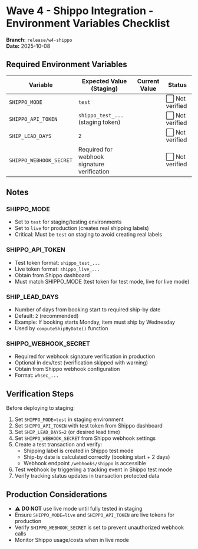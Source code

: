 # Wave 4 - Shippo Integration - Environment Variables Checklist

**Branch:** `release/w4-shippo`  
**Date:** 2025-10-08

## Required Environment Variables

| Variable | Expected Value (Staging) | Current Value | Status |
|----------|--------------------------|---------------|---------|
| `SHIPPO_MODE` | `test` | | ⬜ Not verified |
| `SHIPPO_API_TOKEN` | `shippo_test_...` (staging token) | | ⬜ Not verified |
| `SHIP_LEAD_DAYS` | `2` | | ⬜ Not verified |
| `SHIPPO_WEBHOOK_SECRET` | Required for webhook signature verification | | ⬜ Not verified |

## Notes

### SHIPPO_MODE
- Set to `test` for staging/testing environments
- Set to `live` for production (creates real shipping labels)
- Critical: Must be `test` on staging to avoid creating real labels

### SHIPPO_API_TOKEN
- Test token format: `shippo_test_...`
- Live token format: `shippo_live_...`
- Obtain from Shippo dashboard
- Must match SHIPPO_MODE (test token for test mode, live for live mode)

### SHIP_LEAD_DAYS
- Number of days from booking start to required ship-by date
- Default: `2` (recommended)
- Example: If booking starts Monday, item must ship by Wednesday
- Used by `computeShipByDate()` function

### SHIPPO_WEBHOOK_SECRET
- Required for webhook signature verification in production
- Optional in dev/test (verification skipped with warning)
- Obtain from Shippo webhook configuration
- Format: `whsec_...`

## Verification Steps

Before deploying to staging:
1. Set `SHIPPO_MODE=test` in staging environment
2. Set `SHIPPO_API_TOKEN` with test token from Shippo dashboard
3. Set `SHIP_LEAD_DAYS=2` (or desired lead time)
4. Set `SHIPPO_WEBHOOK_SECRET` from Shippo webhook settings
5. Create a test transaction and verify:
   - Shipping label is created in Shippo test mode
   - Ship-by date is calculated correctly (booking start + 2 days)
   - Webhook endpoint `/webhooks/shippo` is accessible
6. Test webhook by triggering a tracking event in Shippo test mode
7. Verify tracking status updates in transaction protected data

## Production Considerations
- ⚠️ **DO NOT** use live mode until fully tested in staging
- Ensure `SHIPPO_MODE=live` and `SHIPPO_API_TOKEN` are live tokens for production
- Verify `SHIPPO_WEBHOOK_SECRET` is set to prevent unauthorized webhook calls
- Monitor Shippo usage/costs when in live mode

